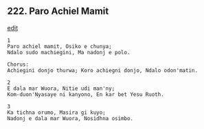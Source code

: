 
## 222.  Paro Achiel Mamit
[edit](https://docs.google.com/document/d/1VnBSjY%2DHZ1G%2Dn6RjkPvfiUilFWn1C0tC/edit?mode=html)



    1
    Paro achiel mamit, Osiko e chunya;
    Ndalo sudo machiegini, Ma nadonj e polo.

    Chorus:
    Achiegini donjo thurwa; Koro achiegni donjo, Ndalo odon'matin.

    2
    E dala mar Wuora, Nitie udi man'ny;
    Kom-duon'Nyasaye ni kanyono, En kar bet Yesu Ruoth.

    3
    Ka tichna orumo, Masira gi kuyo;
    Nadonj e dala mar Wuora, Nosidhna osimbo.

